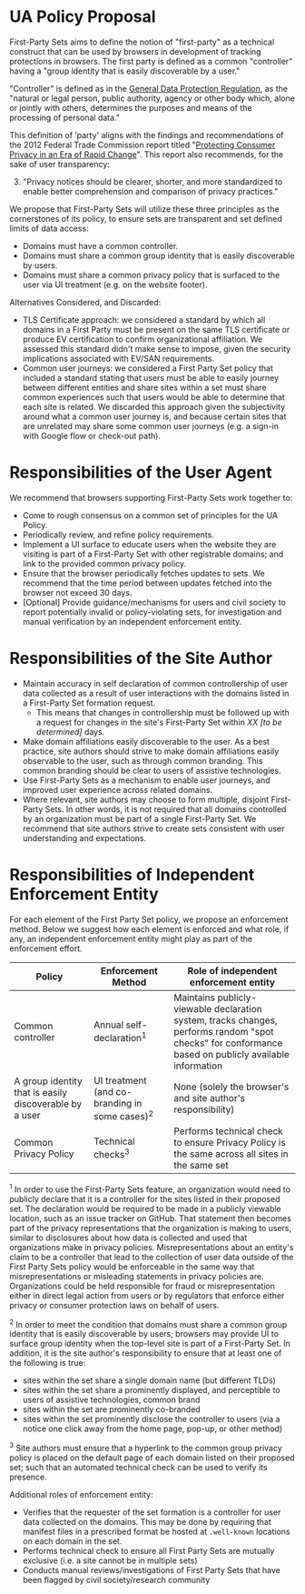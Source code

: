 # UA Policy Proposal

First-Party Sets aims to define the notion of "first-party" as a technical construct that can be used by browsers in development of tracking protections in browsers. The first party is defined as a common "controller" having a "group identity that is easily discoverable by a user."

"Controller" is defined as in the [General Data Protection Regulation](https://gdpr-info.eu/art-4-gdpr/), as the "natural or legal person, public authority, agency or other body which, alone or jointly with others, determines the purposes and means of the processing of personal data."

This definition of ‘party' aligns with the findings and recommendations of the 2012 Federal Trade Commission report titled "[Protecting Consumer Privacy in an Era of Rapid Change](https://www.ftc.gov/sites/default/files/documents/reports/federal-trade-commission-report-protecting-consumer-privacy-era-rapid-change-recommendations/120326privacyreport.pdf)". This report also recommends, for the sake of user transparency:

3.  "Privacy notices should be clearer, shorter, and more standardized to enable better comprehension and comparison of privacy practices."

We propose that First-Party Sets will utilize these three principles as the cornerstones of its policy, to ensure sets are transparent and set defined limits of data access:

+   Domains must have a common controller.
+   Domains must share a common group identity that is easily discoverable by users.
+   Domains must share a common privacy policy that is surfaced to the user via UI treatment (e.g. on the website footer).

Alternatives Considered, and Discarded:

+   TLS Certificate approach: we considered a standard by which all domains in a First Party must be present on the same TLS certificate or produce EV certification to confirm organizational affiliation. We assessed this standard didn't make sense to impose, given the security implications associated with EV/SAN requirements. 
+   Common user journeys: we considered a First Party Set policy that included a standard stating that users must be able to easily journey between different entities and share sites within a set must share common experiences such that users would be able to determine that each site is related. We discarded this approach given the subjectivity around what a common user journey is, and because certain sites that are unrelated may share some common user journeys (e.g. a sign-in with Google flow or check-out path). 

# Responsibilities of the User Agent

We recommend that browsers supporting First-Party Sets work together to:

+   Come to rough consensus on a common set of principles for the UA Policy.
+   Periodically review, and refine policy requirements.
+   Implement a UI surface to educate users when the website they are visiting is part of a First-Party Set with other registrable domains; and link to the provided common privacy policy.
+   Ensure that the browser periodically fetches updates to sets. We recommend that the time period between updates fetched into the browser not exceed 30 days.
+   [Optional] Provide guidance/mechanisms for users and civil society to report potentially invalid or policy-violating sets, for investigation and manual verification by an independent enforcement entity.

# Responsibilities of the Site Author

+   Maintain accuracy in self declaration of common controllership of user data collected as a result of user interactions with the domains listed in a First-Party Set formation request. 
    +   This means that changes in controllership must be followed up with a request for changes in the site's First-Party Set within _XX [to be determined]_ days.
+   Make domain affiliations easily discoverable to the user. As a best practice, site authors should strive to make domain affiliations easily observable to the user, such as through common branding. This common branding should be clear to users of assistive technologies.
+   Use First-Party Sets as a mechanism to enable user journeys, and improved user experience across related domains. 
+   Where relevant, site authors may choose to form multiple, disjoint First-Party Sets. In other words, it is not required that all domains controlled by an organization must be part of a single First-Party Set. We recommend that site authors strive to create sets consistent with user understanding and expectations.

# Responsibilities of Independent Enforcement Entity

For each element of the First Party Set policy, we propose an enforcement method. Below we suggest how each element is enforced and what role, if any, an independent enforcement entity might play as part of the enforcement effort.

<table>
<thead>
<tr>
<th><strong>Policy </strong></th>
<th><strong>Enforcement Method </strong></th>
<th><strong>Role of independent enforcement entity </strong></th>
</tr>
</thead>
<tbody>
<tr>
<td>Common controller</td>
<td>Annual self-declaration<sup>1</sup></td>
<td>Maintains publicly-viewable declaration system, tracks changes, performs random "spot checks" for conformance based on publicly available information </td>
</tr>
<tr>
<td>A group identity that is easily discoverable by a user</td>
<td>UI treatment (and co-branding in some cases)<sup>2</sup> </td>
<td>None (solely the browser's and site author's responsibility)</td>
</tr>
<tr>
<td>Common Privacy Policy </td>
<td>Technical checks<sup>3</sup> </td>
<td>Performs technical check to ensure Privacy Policy is the same across all sites in the same set </td>
</tr>
</tbody>
</table>

<sup>1</sup> In order to use the First-Party Sets feature, an organization would need to publicly declare that it is a controller for the sites listed in their proposed set. The declaration would be required to be made in a publicly viewable location, such as an issue tracker on GitHub. That statement then becomes part of the privacy representations that the organization is making to users, similar to disclosures about how data is collected and used that organizations make in privacy policies. Misrepresentations about an entity's claim to be a controller that lead to the collection of user data outside of the First Party Sets policy would be enforceable in the same way that misrepresentations or misleading statements in privacy policies are. Organizations could be held responsible for fraud or misrepresentation either in direct legal action from users or by regulators that enforce either privacy or consumer protection laws on behalf of users.

<sup>2</sup> In order to meet the condition that domains must share a common group identity that is easily discoverable by users; browsers may provide UI to surface group identity when the top-level site is part of a First-Party Set. In addition, it is the site author's responsibility to ensure that at least one of the following is true: 

+   sites within the set share a single domain name (but different TLDs)
+   sites within the set share a prominently displayed, and perceptible to users of assistive technologies, common brand 
+   sites within the set are prominently co-branded 
+   sites within the set prominently disclose the controller to users (via a notice one click away from the home page, pop-up, or other method)

<sup>3</sup> Site authors must ensure that a hyperlink to the common group privacy policy is placed on the default page of each domain listed on their proposed set; such that an automated technical check can be used to verify its presence.

Additional roles of enforcement entity: 

+   Verifies that the requester of the set formation is a controller for user data collected on the domains. This may be done by requiring that manifest files in a prescribed format be hosted at `.well-known` locations on each domain in the set.
+   Performs technical check to ensure all First Party Sets are mutually exclusive (i.e. a site cannot be in multiple sets) 
+   Conducts manual reviews/investigations of First Party Sets that have been flagged by civil society/research community 
